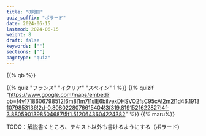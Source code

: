 ```yaml
---
title: "8問目"
quiz_suffix: "ボラード"
date: 2024-06-15
lastmod: 2024-06-15
weight: 8
draft: false
keywords: [""]
sections: [""]
pagetype: "quiz"
---
```


{{% qb %}}

{{% quiz "フランス" "イタリア" "スペイン" 1 %}}
{{% quizif "https://www.google.com/maps/embed?pb=!4v1718606798512!6m8!1m7!1slE6bilvexDHSVO2fsC95cA!2m2!1d46.19131079853136!2d-0.8080228076615404!3f319.8191521622827!4f-3.8805901398504687!5f1.5120643604224382" %}}
{{% maru%}}

<div class="googlemap-if ansarea transparent-area">
TODO：解説書くところ、テキスト以外も書けるようにする（ボラード）
</div>
